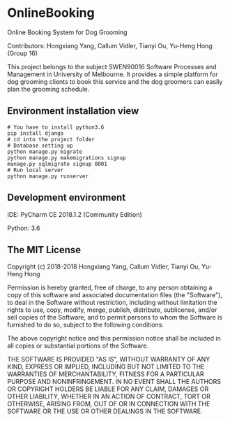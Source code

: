 # OnlineBooking
Online Booking System for Dog Grooming

Contributors: Hongxiang Yang, Callum Vidler, Tianyi Ou, Yu-Heng Hong (Group 16)



This project belongs to the subject SWEN90016 Software Processes and Management in University of Melbourne. It provides a simple platform for dog grooming clients to book this service and the dog groomers can easily plan the grooming schedule.



## Environment installation view

```Sh
# You have to install python3.6
pip install django
# cd into the project folder
# Database setting up
python manage.py migrate
python manage.py makemigrations signup
manage.py sqlmigrate signup 0001
# Run local server
python manage.py runserver
```



## Development environment

IDE: PyCharm CE 2018.1.2 (Community Edition)

Python: 3.6



## The MIT License

Copyright (c) 2018-2018 Hongxiang Yang, Callum Vidler, Tianyi Ou, Yu-Heng Hong

Permission is hereby granted, free of charge, to any person obtaining a copy
of this software and associated documentation files (the "Software"), to deal
in the Software without restriction, including without limitation the rights
to use, copy, modify, merge, publish, distribute, sublicense, and/or sell
copies of the Software, and to permit persons to whom the Software is
furnished to do so, subject to the following conditions:

The above copyright notice and this permission notice shall be included in
all copies or substantial portions of the Software.

THE SOFTWARE IS PROVIDED "AS IS", WITHOUT WARRANTY OF ANY KIND, EXPRESS OR
IMPLIED, INCLUDING BUT NOT LIMITED TO THE WARRANTIES OF MERCHANTABILITY,
FITNESS FOR A PARTICULAR PURPOSE AND NONINFRINGEMENT. IN NO EVENT SHALL THE
AUTHORS OR COPYRIGHT HOLDERS BE LIABLE FOR ANY CLAIM, DAMAGES OR OTHER
LIABILITY, WHETHER IN AN ACTION OF CONTRACT, TORT OR OTHERWISE, ARISING FROM,
OUT OF OR IN CONNECTION WITH THE SOFTWARE OR THE USE OR OTHER DEALINGS IN
THE SOFTWARE.
